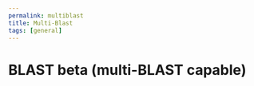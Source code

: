 ```yaml
---
permalink: multiblast
title: Multi-Blast
tags: [general]
---
```


<h1>BLAST beta (multi-BLAST capable)</h1>

<div class="static-content"
<!-- use h3 for headings -->



</div>
